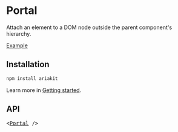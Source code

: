 # Portal

<p data-description>
  Attach an element to a DOM node outside the parent component's hierarchy.
</p>

<a href="../examples/portal/index.tsx" data-playground>Example</a>

## Installation

```sh
npm install ariakit
```

Learn more in [Getting started](/guide/getting-started).

## API

<pre data-api>
&lt;<a href="/api-reference/portal">Portal</a> /&gt;
</pre>
